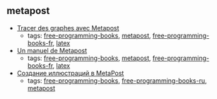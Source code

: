 metapost 
---
* [Tracer des graphes avec Metapost](http://melusine.eu.org/syracuse/metapost/f-mpgraph.pdf)
    * tags: [free-programming-books](../tags/free-programming-books.md), [metapost](../tags/metapost.md), [free-programming-books-fr](../tags/free-programming-books-fr.md), [latex](../tags/latex.md)
* [Un manuel de Metapost](http://melusine.eu.org/syracuse/metapost/f-mpman-2.pdf)
    * tags: [free-programming-books](../tags/free-programming-books.md), [metapost](../tags/metapost.md), [free-programming-books-fr](../tags/free-programming-books-fr.md), [latex](../tags/latex.md)
* [Создание иллюстраций в MetaPost](http://www.inp.nsk.su/~baldin/mpost/index.html)
    * tags: [free-programming-books](../tags/free-programming-books.md), [free-programming-books-ru](../tags/free-programming-books-ru.md), [metapost](../tags/metapost.md)

